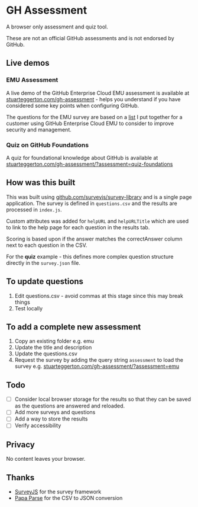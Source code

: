 # GH Assessment
A browser only assessment and quiz tool. 

These are not an official GitHub assessments and is not endorsed by GitHub.

## Live demos

### EMU Assessment
A live demo of the GitHub Enterprise Cloud EMU assessment is available at [stuarteggerton.com/gh-assessment](https://stuarteggerton.com/gh-assessment)  - helps you understand if you have considered some key points when configuring GitHub.
  
The questions for the EMU survey are based on a [list](https://gist.github.com/gitstua/0bd15c1c6e87e947010906bacc749376) I put together for a customer using GitHub Enterprise Cloud EMU to consider to improve security and management.

### Quiz on GitHub Foundations
A quiz for foundational knowledge about GitHub is available at [stuarteggerton.com/gh-assessment/?assessment=quiz-foundations](https://stuarteggerton.com/gh-assessment/?assessment=quiz-foundations)


## How was this built
This was built using [github.com/surveyjs/survey-library](https://github.com/surveyjs/survey-library) and is a single page application.  The survey is defined in `questions.csv` and the results are processed in `index.js`.

Custom attributes was added for `helpURL` and `helpURLTitle` which are used to link to the help page for each question in the results tab.

Scoring is based upon if the answer matches the correctAnswer column next to each question in the CSV.

For the **quiz** example - this defines more complex question structure directly in the `survey.json` file.

## To update questions
1. Edit questions.csv - avoid commas at this stage since this may break things
2. Test locally

## To add a complete new assessment
1. Copy an existing folder e.g. emu
2. Update the title and description
3. Update the questions.csv
4. Request the survey by adding the query string `assessment` to load the survey e.g. [stuarteggerton.com/gh-assessment/?assessment=emu](https://stuarteggerton.com/gh-assessment/?assessment=emu)

## Todo
- [ ] Consider local browser storage for the results so that they can be saved as the questions are answered and reloaded.
- [ ] Add more surveys and questions
- [ ] Add a way to store the results
- [ ] Verify accessibility

## Privacy
No content leaves your browser. 

## Thanks
 - [SurveyJS](https://github.com/surveyjs/survey-library) for the survey framework
 - [Papa Parse](https://www.papaparse.com/) for the CSV to JSON conversion